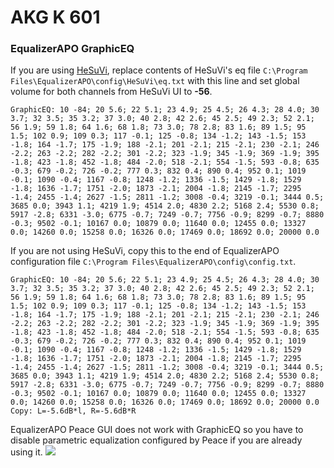 # AKG K 601
### EqualizerAPO GraphicEQ
If you are using [HeSuVi](https://sourceforge.net/projects/hesuvi/), replace contents of HeSuVi's eq file `C:\Program Files\EqualizerAPO\config\HeSuVi\eq.txt` with this line and set global volume for both channels from HeSuVi UI to **-56**.
```
GraphicEQ: 10 -84; 20 5.6; 22 5.1; 23 4.9; 25 4.5; 26 4.3; 28 4.0; 30 3.7; 32 3.5; 35 3.2; 37 3.0; 40 2.8; 42 2.6; 45 2.5; 49 2.3; 52 2.1; 56 1.9; 59 1.8; 64 1.6; 68 1.8; 73 3.0; 78 2.8; 83 1.6; 89 1.5; 95 1.5; 102 0.9; 109 0.3; 117 -0.1; 125 -0.8; 134 -1.2; 143 -1.5; 153 -1.8; 164 -1.7; 175 -1.9; 188 -2.1; 201 -2.1; 215 -2.1; 230 -2.1; 246 -2.2; 263 -2.2; 282 -2.2; 301 -2.2; 323 -1.9; 345 -1.9; 369 -1.9; 395 -1.8; 423 -1.8; 452 -1.8; 484 -2.0; 518 -2.1; 554 -1.5; 593 -0.8; 635 -0.3; 679 -0.2; 726 -0.2; 777 0.3; 832 0.4; 890 0.4; 952 0.1; 1019 -0.1; 1090 -0.4; 1167 -0.8; 1248 -1.2; 1336 -1.5; 1429 -1.8; 1529 -1.8; 1636 -1.7; 1751 -2.0; 1873 -2.1; 2004 -1.8; 2145 -1.7; 2295 -1.4; 2455 -1.4; 2627 -1.5; 2811 -1.2; 3008 -0.4; 3219 -0.1; 3444 0.5; 3685 0.0; 3943 1.1; 4219 1.9; 4514 2.0; 4830 2.2; 5168 2.4; 5530 0.8; 5917 -2.8; 6331 -3.0; 6775 -0.7; 7249 -0.7; 7756 -0.9; 8299 -0.7; 8880 -0.3; 9502 -0.1; 10167 0.0; 10879 0.0; 11640 0.0; 12455 0.0; 13327 0.0; 14260 0.0; 15258 0.0; 16326 0.0; 17469 0.0; 18692 0.0; 20000 0.0
```
If you are not using HeSuVi, copy this to the end of EqualizerAPO configuration file `C:\Program Files\EqualizerAPO\config\config.txt`.
```
GraphicEQ: 10 -84; 20 5.6; 22 5.1; 23 4.9; 25 4.5; 26 4.3; 28 4.0; 30 3.7; 32 3.5; 35 3.2; 37 3.0; 40 2.8; 42 2.6; 45 2.5; 49 2.3; 52 2.1; 56 1.9; 59 1.8; 64 1.6; 68 1.8; 73 3.0; 78 2.8; 83 1.6; 89 1.5; 95 1.5; 102 0.9; 109 0.3; 117 -0.1; 125 -0.8; 134 -1.2; 143 -1.5; 153 -1.8; 164 -1.7; 175 -1.9; 188 -2.1; 201 -2.1; 215 -2.1; 230 -2.1; 246 -2.2; 263 -2.2; 282 -2.2; 301 -2.2; 323 -1.9; 345 -1.9; 369 -1.9; 395 -1.8; 423 -1.8; 452 -1.8; 484 -2.0; 518 -2.1; 554 -1.5; 593 -0.8; 635 -0.3; 679 -0.2; 726 -0.2; 777 0.3; 832 0.4; 890 0.4; 952 0.1; 1019 -0.1; 1090 -0.4; 1167 -0.8; 1248 -1.2; 1336 -1.5; 1429 -1.8; 1529 -1.8; 1636 -1.7; 1751 -2.0; 1873 -2.1; 2004 -1.8; 2145 -1.7; 2295 -1.4; 2455 -1.4; 2627 -1.5; 2811 -1.2; 3008 -0.4; 3219 -0.1; 3444 0.5; 3685 0.0; 3943 1.1; 4219 1.9; 4514 2.0; 4830 2.2; 5168 2.4; 5530 0.8; 5917 -2.8; 6331 -3.0; 6775 -0.7; 7249 -0.7; 7756 -0.9; 8299 -0.7; 8880 -0.3; 9502 -0.1; 10167 0.0; 10879 0.0; 11640 0.0; 12455 0.0; 13327 0.0; 14260 0.0; 15258 0.0; 16326 0.0; 17469 0.0; 18692 0.0; 20000 0.0
Copy: L=-5.6dB*l, R=-5.6dB*R
```
EqualizerAPO Peace GUI does not work with GraphicEQ so you have to disable parametric equalization configured by Peace if you are already using it.
![](https://raw.githubusercontent.com/jaakkopasanen/AutoEq/master/results/Innerfidelity%202017/headphoncecom/onear/AKG%20K%20601/AKG%20K%20601.png)
